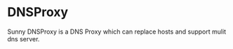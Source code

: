 DNSProxy
========

Sunny DNSProxy is a DNS Proxy which can replace hosts and support mulit dns server.